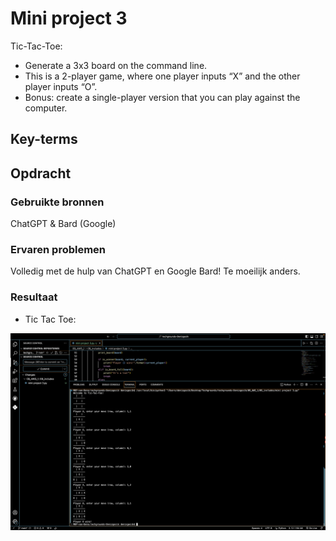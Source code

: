 # Mini project 3

Tic-Tac-Toe:

- Generate a 3x3 board on the command line. <br>
- This is a 2-player game, where one player inputs “X” and the other player inputs “O”. <br>
- Bonus: create a single-player version that you can play against the computer.<br>

## Key-terms


## Opdracht
### Gebruikte bronnen
ChatGPT & Bard (Google)

### Ervaren problemen
Volledig met de hulp van ChatGPT en Google Bard!
Te moeilijk anders.

### Resultaat

- Tic Tac Toe:

![Alt text](../09_AWS_1/09_includes/Tic-tac-toe.png)